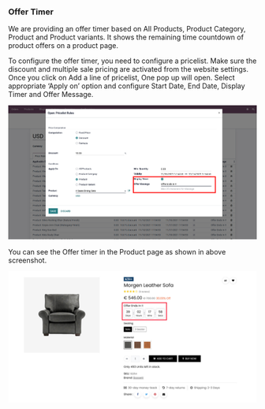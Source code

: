 
### Offer Timer



We are providing an offer timer based on All Products, Product Category, Product and Product variants. It shows the remaining time countdown of product offers on a product page.


To configure the offer timer, you need to configure a pricelist. Make sure the discount and multiple sale pricing are activated from the website settings. Once you click on Add a line of pricelist, One pop up will open. Select appropriate ‘Apply on’ option and configure Start Date, End Date, Display Timer and Offer Message.


![](./images/19-1.png)


You can see the Offer timer in the Product page as shown in above screenshot.


![](./images/19-2.jpg)



